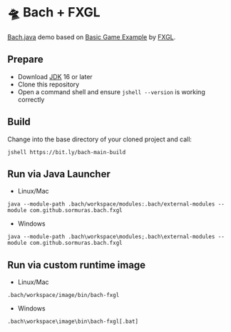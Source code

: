 # 🛸 Bach + FXGL

[Bach.java] demo based on [Basic Game Example](https://github.com/AlmasB/FXGL/wiki/Basic-Game-Example-%28FXGL-11%29) by [FXGL].

## Prepare

- Download [JDK] 16 or later
- Clone this repository
- Open a command shell and ensure `jshell --version` is working correctly

## Build

Change into the base directory of your cloned project and call:

```shell script
jshell https://bit.ly/bach-main-build
```

## Run via Java Launcher

- Linux/Mac
```shell script
java --module-path .bach/workspace/modules:.bach/external-modules --module com.github.sormuras.bach.fxgl
```

- Windows
```shell script
java --module-path .bach\workspace\modules;.bach\external-modules --module com.github.sormuras.bach.fxgl
```

## Run via custom runtime image

- Linux/Mac
```shell script
.bach/workspace/image/bin/bach-fxgl
```

- Windows
```shell script
.bach\workspace\image\bin\bach-fxgl[.bat]
```

[Bach.java]: https://github.com/sormuras/bach
[JDK]: https://jdk.java.net
[FXGL]: https://almasb.github.io/FXGL
